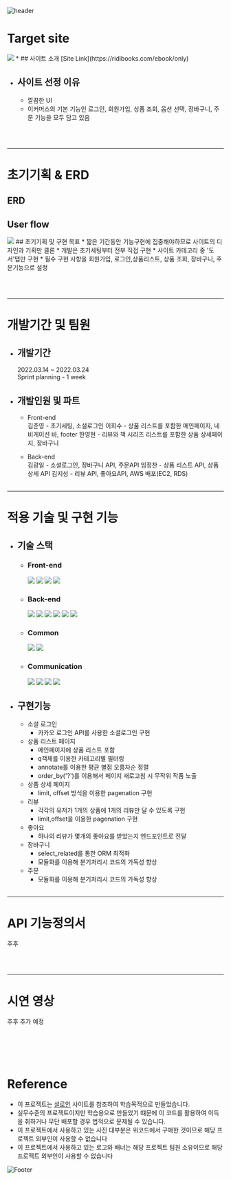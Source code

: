 ![header](https://capsule-render.vercel.app/api?type=waving&color=0064ff&height=100&section=header&fontSize=90)


# Target site
<img src="https://user-images.githubusercontent.com/61664975/160078489-9e1098bf-4eb2-4273-9a62-8cd5ade3def6.png">
* ## 사이트 소개  
    [Site Link](https://ridibooks.com/ebook/only)
    
* ## 사이트 선정 이유
    * 깔끔한 UI
    * 이커머스의 기본 기능인 로그인, 회원가입, 상품 조회, 옵션 선택, 장바구니, 주문 기능을 모두 담고 있음

<br><br>

---
# 초기기획 & ERD

## ERD

## User flow
<img src="https://user-images.githubusercontent.com/61664975/160074738-4ed5742e-0770-4c8d-970b-2d79a6522573.png">
## 초기기획 및 구현 목표
* 짧은 기간동안 기능구현에 집중해야하므로 사이트의 디자인과 기획만 클론
* 개발은 초기세팅부터 전부 직접 구현
* 사이트 카테고리 중 '도서'탭만 구현
* 필수 구현 사항을 회원가입, 로그인,상품리스트, 상품 조회, 장바구니, 주문기능으로 설정 

<br><br>

---
# 개발기간 및 팀원

* ## 개발기간  
    2022.03.14 ~ 2022.03.24  
    Sprint planning - 1 week

* ## 개발인원 및 파트

    * Front-end  
        김준영 - 초기세팅, 소셜로그인
        이희수 - 상품 리스트를 포함한 메인페이지, 네비게이션 바, footer
        한영현 - 리뷰와 책 시리즈 리스트를 포함한 상품 상세페이지, 장바구니 
        
    * Back-end   
        김광일 - 소셜로그인, 장바구니 API, 주문API
        임정찬 - 상품 리스트 API, 상품 상세 API
        김지성 - 리뷰 API, 좋아요API, AWS 배포(EC2, RDS)
<br><br>

---
# 적용 기술 및 구현 기능

* ## 기술 스택
    * ### Front-end  
        <a href="#"><img src="https://img.shields.io/badge/HTML-DD4B25?style=plastic&logo=html&logoColor=white"/></a>
    <a href="#"><img src="https://img.shields.io/badge/SASS-254BDD?style=plastic&logo=sass&logoColor=white"/></a>
    <a href="#"><img src="https://img.shields.io/badge/javascript-EFD81D?style=plastic&logo=javascript&logoColor=white"/></a>
    <a href="#"><img src="https://img.shields.io/badge/React-68D5F3?style=plastic&logo=react&logoColor=white"/></a>
    * ### Back-end  
        <a href="#"><img src="https://img.shields.io/badge/python-3873A9?style=plastic&logo=python&logoColor=white"/></a>
    <a href="#"><img src="https://img.shields.io/badge/Django-0B4B33?style=plastic&logo=django&logoColor=white"/></a>
    <a href="#"><img src="https://img.shields.io/badge/MySQL-005E85?style=plastic&logo=mysql&logoColor=white"/></a>
    <a href="#"><img src="https://img.shields.io/badge/AWS-FF9701?style=plastic&logo=aws&logoColor=white"/></a>
    <a href="#"><img src="https://img.shields.io/badge/bcrypt-525252?style=plastic&logo=bcrypt&logoColor=white"/></a>
     <a href="#"><img src="https://img.shields.io/badge/postman-F76934?style=plastic&logo=postman&logoColor=white"/></a>
    * ### Common  
        <a href="#"><img src="https://img.shields.io/badge/git-E84E32?style=plastic&logo=git&logoColor=white"/></a>
        <a href="#"><img src="https://img.shields.io/badge/RESTful API-415296?style=plastic&logoColor=white"/></a>
    * ### Communication  
        <a href="#"><img src="https://img.shields.io/badge/github-1B1E23?style=plastic&logo=github&logoColor=white"/></a>
        <a href="#"><img src="https://img.shields.io/badge/Slack-D91D57?style=plastic&logo=slack&logoColor=white"/></a>
        <a href="#"><img src="https://img.shields.io/badge/Trello-2580F7?style=plastic&logo=trello&logoColor=white"/></a>
        <a href="#"><img src="https://img.shields.io/badge/Notion-F7F7F7?style=plastic&logo=notion&logoColor=black"/></a>
* ## 구현기능
    * 소셜 로그인
        - 카카오 로그인 API를 사용한 소셜로그인 구현 
    * 상품 리스트 페이지
        - 메인페이지에 상품 리스트 포함
        - q객체를 이용한 카테고리별 필터링
        - annotate를 이용한 평균 별점 오름차순 정렬
        - order_by('?')를 이용해서 페이지 새로고침 시 무작위 작품 노출
    * 상품 상세 페이지
        - limit, offset 방식을 이용한 pagenation 구현
    * 리뷰
        - 각각의 유저가 1개의 상품에 1개의 리뷰만 달 수 있도록 구현
        - limit,offset을 이용한 pagenation 구현
    * 좋아요
        - 하나의 리뷰가 몇개의 좋아요를 받았는지 엔드포인트로 전달
    * 장바구니
        - select_related를 통한 ORM 최적화
        - 모듈화를 이용해 분기처리시 코드의 가독성 향상
    * 주문
        - 모듈화를 이용해 분기처리시 코드의 가독성 향상
<br><br>

---
# API 기능정의서
추후 

<br><br>

---
# 시연 영상
추후 추가 예정

<br><br>
---
# Reference
* 이 프로젝트는 [설로인](https://www.sirloin.co.kr/) 사이트를 참조하여 학습목적으로 만들었습니다.
* 실무수준의 프로젝트이지만 학습용으로 만들었기 떄문에 이 코드를 활용하여 이득을 취하거나 무단 배포할 경우 법적으로 문제될 수 있습니다.
* 이 프로젝트에서 사용하고 있는 사진 대부분은 위코드에서 구매한 것이므로 해당 프로젝트 외부인이 사용할 수 없습니다
* 이 프로젝트에서 사용하고 있는 로고와 배너는 해당 프로젝트 팀원 소유이므로 해당 프로젝트 외부인이 사용할 수 없습니다

![Footer](https://capsule-render.vercel.app/api?type=waving&color=0064ff&height=100&section=footer)

